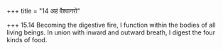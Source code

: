 +++
title = "14 अहं वैश्वानरो"

+++
15.14 Becoming the digestive fire, I function within the bodies of all
living beings. In union with inward and outward breath, I digest the
four kinds of food.
